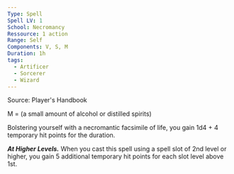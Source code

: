 ```yaml
---
Type: Spell
Spell LV: 1
School: Necromancy
Ressource: 1 action
Range: Self
Components: V, S, M
Duration: 1h
tags:
  - Artificer
  - Sorcerer
  - Wizard
---
```

Source: Player's Handbook

M = (a small amount of alcohol or distilled spirits)  

Bolstering yourself with a necromantic facsimile of life, you gain 1d4 + 4 temporary hit points for the duration.

**_At Higher Levels._** When you cast this spell using a spell slot of 2nd level or higher, you gain 5 additional temporary hit points for each slot level above 1st.